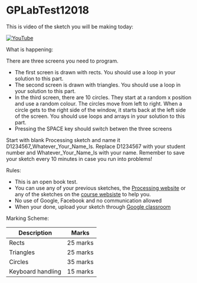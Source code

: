 # GPLabTest12018

This is video of the sketch you will be making today:

[![YouTube](http://img.youtube.com/vi/dycHQFEz8VI/0.jpg)](http://www.youtube.com/watch?v=dycHQFEz8VI)

What is happening:

There are three screens you need to program. 

- The first screen is drawn with rects. You should use a loop in your solution to this part. 
- The second screen is drawn with triangles. You should use a loop in your solution to this part. 
- In the third screen, there are 10 circles. They start at a random x position and use a random colour. The circles move from left to right. When a circle gets to the right side of the window, it starts back at the left side of the screen. You should use loops and arrays in your solution to this part.
- Pressing the SPACE key should switch betwen the three screens

Start with blank Processing sketch and name it D1234567_Whatever_Your_Name_Is. Replace D1234567 with your student number and Whatever_Your_Name_Is with your name. 
Remember to save your sketch every 10 minutes in case you run into problems!

Rules:

- This is an open book test. 
- You can use any of your previous sketches, the [Processing website](http://processing.org) or any of the sketches on the [course websiste](https://github.com/skooter500/GP-2018-2019) to help you.
- No use of Google, Facebook and no communication allowed
- When your done, upload your sketch through [Google classroom](http://classroom.google.com)

Marking Scheme:

| Description | Marks |
|-------------|-------|
| Rects       | 25 marks |
| Triangles   | 25 marks |
| Circles       | 35 marks |
| Keyboard handling    | 15 marks |
